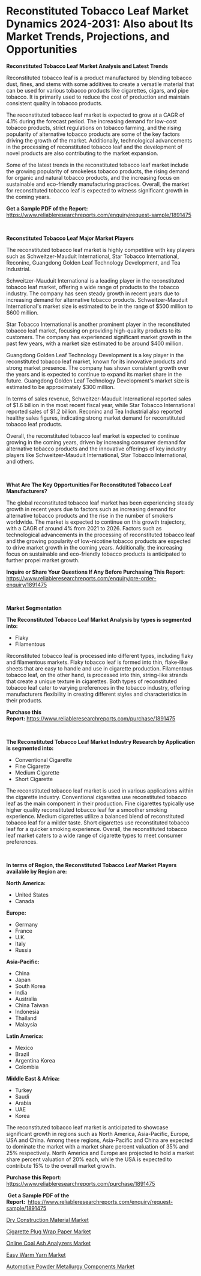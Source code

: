 <p><h1>Reconstituted Tobacco Leaf Market Dynamics 2024-2031: Also about Its Market Trends, Projections, and Opportunities</h1></p><p><strong>Reconstituted Tobacco Leaf Market Analysis and Latest Trends</strong></p>
<p><p>Reconstituted tobacco leaf is a product manufactured by blending tobacco dust, fines, and stems with some additives to create a versatile material that can be used for various tobacco products like cigarettes, cigars, and pipe tobacco. It is primarily used to reduce the cost of production and maintain consistent quality in tobacco products.</p><p>The reconstituted tobacco leaf market is expected to grow at a CAGR of 4.1% during the forecast period. The increasing demand for low-cost tobacco products, strict regulations on tobacco farming, and the rising popularity of alternative tobacco products are some of the key factors driving the growth of the market. Additionally, technological advancements in the processing of reconstituted tobacco leaf and the development of novel products are also contributing to the market expansion.</p><p>Some of the latest trends in the reconstituted tobacco leaf market include the growing popularity of smokeless tobacco products, the rising demand for organic and natural tobacco products, and the increasing focus on sustainable and eco-friendly manufacturing practices. Overall, the market for reconstituted tobacco leaf is expected to witness significant growth in the coming years.</p></p>
<p><strong>Get a Sample PDF of the Report:&nbsp;</strong> <a href="https://www.reliableresearchreports.com/enquiry/request-sample/1891475">https://www.reliableresearchreports.com/enquiry/request-sample/1891475</a></p>
<p>&nbsp;</p>
<p><strong>Reconstituted Tobacco Leaf Major Market Players</strong></p>
<p><p>The reconstituted tobacco leaf market is highly competitive with key players such as Schweitzer-Mauduit International, Star Tobacco International, Reconinc, Guangdong Golden Leaf Technology Development, and Tea Industrial. </p><p>Schweitzer-Mauduit International is a leading player in the reconstituted tobacco leaf market, offering a wide range of products to the tobacco industry. The company has seen steady growth in recent years due to increasing demand for alternative tobacco products. Schweitzer-Mauduit International's market size is estimated to be in the range of $500 million to $600 million.</p><p>Star Tobacco International is another prominent player in the reconstituted tobacco leaf market, focusing on providing high-quality products to its customers. The company has experienced significant market growth in the past few years, with a market size estimated to be around $400 million.</p><p>Guangdong Golden Leaf Technology Development is a key player in the reconstituted tobacco leaf market, known for its innovative products and strong market presence. The company has shown consistent growth over the years and is expected to continue to expand its market share in the future. Guangdong Golden Leaf Technology Development's market size is estimated to be approximately $300 million.</p><p>In terms of sales revenue, Schweitzer-Mauduit International reported sales of $1.6 billion in the most recent fiscal year, while Star Tobacco International reported sales of $1.2 billion. Reconinc and Tea Industrial also reported healthy sales figures, indicating strong market demand for reconstituted tobacco leaf products.</p><p>Overall, the reconstituted tobacco leaf market is expected to continue growing in the coming years, driven by increasing consumer demand for alternative tobacco products and the innovative offerings of key industry players like Schweitzer-Mauduit International, Star Tobacco International, and others.</p></p>
<p>&nbsp;</p>
<p><strong>What Are The Key Opportunities For Reconstituted Tobacco Leaf Manufacturers?</strong></p>
<p><p>The global reconstituted tobacco leaf market has been experiencing steady growth in recent years due to factors such as increasing demand for alternative tobacco products and the rise in the number of smokers worldwide. The market is expected to continue on this growth trajectory, with a CAGR of around 4% from 2021 to 2026. Factors such as technological advancements in the processing of reconstituted tobacco leaf and the growing popularity of low-nicotine tobacco products are expected to drive market growth in the coming years. Additionally, the increasing focus on sustainable and eco-friendly tobacco products is anticipated to further propel market growth.</p></p>
<p><strong>Inquire or Share Your Questions If Any Before Purchasing This Report:</strong> <a href="https://www.reliableresearchreports.com/enquiry/pre-order-enquiry/1891475">https://www.reliableresearchreports.com/enquiry/pre-order-enquiry/1891475</a></p>
<p>&nbsp;</p>
<p><strong>Market Segmentation</strong></p>
<p><strong>The Reconstituted Tobacco Leaf Market Analysis by types is segmented into:</strong></p>
<p><ul><li>Flaky</li><li>Filamentous</li></ul></p>
<p><p>Reconstituted tobacco leaf is processed into different types, including flaky and filamentous markets. Flaky tobacco leaf is formed into thin, flake-like sheets that are easy to handle and use in cigarette production. Filamentous tobacco leaf, on the other hand, is processed into thin, string-like strands that create a unique texture in cigarettes. Both types of reconstituted tobacco leaf cater to varying preferences in the tobacco industry, offering manufacturers flexibility in creating different styles and characteristics in their products.</p></p>
<p><strong>Purchase this Report:&nbsp;</strong><a href="https://www.reliableresearchreports.com/purchase/1891475">https://www.reliableresearchreports.com/purchase/1891475</a></p>
<p>&nbsp;</p>
<p><strong>The Reconstituted Tobacco Leaf Market Industry Research by Application is segmented into:</strong></p>
<p><ul><li>Conventional Cigarette</li><li>Fine Cigarette</li><li>Medium Cigarette</li><li>Short Cigarette</li></ul></p>
<p><p>The reconstituted tobacco leaf market is used in various applications within the cigarette industry. Conventional cigarettes use reconstituted tobacco leaf as the main component in their production. Fine cigarettes typically use higher quality reconstituted tobacco leaf for a smoother smoking experience. Medium cigarettes utilize a balanced blend of reconstituted tobacco leaf for a milder taste. Short cigarettes use reconstituted tobacco leaf for a quicker smoking experience. Overall, the reconstituted tobacco leaf market caters to a wide range of cigarette types to meet consumer preferences.</p></p>
<p>&nbsp;</p>
<p><strong>In terms of Region, the Reconstituted Tobacco Leaf Market Players available by Region are:</strong></p>
<p>
    <p> <strong> North America: </strong>
        <ul>
            <li>United States</li>
            <li>Canada</li>
        </ul>
        </p> 
    <p> <strong> Europe: </strong>
        <ul>
            <li>Germany</li>
            <li>France</li>
            <li>U.K.</li>
            <li>Italy</li>
            <li>Russia</li>
        </ul>
        </p> 
    <p> <strong> Asia-Pacific: </strong>
        <ul>
            <li>China</li>
            <li>Japan</li>
            <li>South Korea</li>
            <li>India</li>
            <li>Australia</li>
            <li>China Taiwan</li>
            <li>Indonesia</li>
            <li>Thailand</li>
            <li>Malaysia</li>
        </ul>
        </p> 
    <p> <strong> Latin America: </strong>
        <ul>
            <li>Mexico</li>
            <li>Brazil</li>
            <li>Argentina Korea</li>
            <li>Colombia</li>
        </ul>
        </p> 
    <p> <strong> Middle East & Africa: </strong>
        <ul>
            <li>Turkey</li>
            <li>Saudi</li>
            <li>Arabia</li>
            <li>UAE</li>
            <li>Korea</li>
        </ul>
    </p>
    </p>
<p><p>The reconstituted tobacco leaf market is anticipated to showcase significant growth in regions such as North America, Asia-Pacific, Europe, USA and China. Among these regions, Asia-Pacific and China are expected to dominate the market with a market share percent valuation of 35% and 25% respectively. North America and Europe are projected to hold a market share percent valuation of 20% each, while the USA is expected to contribute 15% to the overall market growth.</p></p>
<p><strong>Purchase this Report: </strong><a href="https://www.reliableresearchreports.com/purchase/1891475">https://www.reliableresearchreports.com/purchase/1891475</a></p>
<p>&nbsp;<strong>Get a Sample PDF of the Report:&nbsp;&nbsp;</strong><a href="https://www.reliableresearchreports.com/enquiry/request-sample/1891475">https://www.reliableresearchreports.com/enquiry/request-sample/1891475</a></p>
<p><strong></strong></p>
<p><p><a href="https://natural-crush-b99.notion.site/Dry-Construction-Material-Market-Size-and-Growth-Market-Segmentation-Regional-and-Country-Breakdow-e4e4138b2b754504a9c7bb98eacd2a05">Dry Construction Material Market</a></p><p><a href="https://github.com/peachesmcdowel1/Market-Research-Report-List-1/blob/main/cigarette-plug-wrap-paper-market.md">Cigarette Plug Wrap Paper Market</a></p><p><a href="https://simplistic-meeting-7ee.notion.site/Online-Coal-Ash-Analyzers-Market-Size-and-Growth-Market-Segmentation-Regional-and-Country-Breakdow-5d5b1fce5f0f4ff881fc34e0930caf22">Online Coal Ash Analyzers Market</a></p><p><a href="https://github.com/redneck06/Market-Research-Report-List-2/blob/main/easy-warm-yarn-market.md">Easy Warm Yarn Market</a></p><p><a href="https://view.publitas.com/reportprime-1/automotive-powder-metallurgy-components-market-insights-market-players-and-forecast-till-2031/">Automotive Powder Metallurgy Components Market</a></p></p>